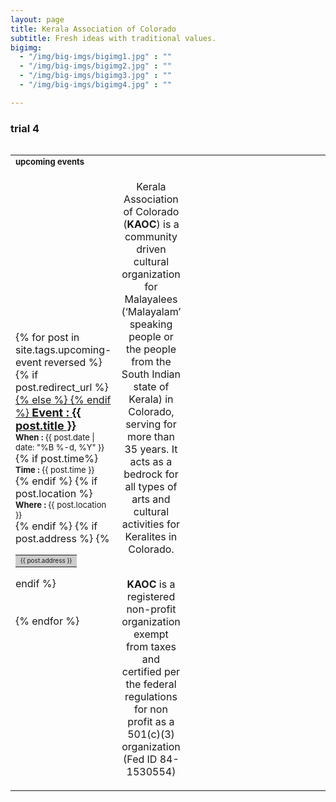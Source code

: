 ```yaml
---
layout: page
title: Kerala Association of Colorado
subtitle: Fresh ideas with traditional values.
bigimg:
  - "/img/big-imgs/bigimg1.jpg" : ""
  - "/img/big-imgs/bigimg2.jpg" : ""
  - "/img/big-imgs/bigimg3.jpg" : ""
  - "/img/big-imgs/bigimg4.jpg" : ""

---
```

<h3> trial 4 </h3>
<table align="left" style="border:0">
	<col width="300">
	<col width="800">
	<col width="250">
	<tr style="border:0;background:transparent"><td style="border:0;background:light blue"><strong><font size="2px">upcoming events</font></strong></td><td style="border:0;background:transparent"></td><td style="border:0;background:transparent"></td></tr>
	<tr style="border:0"><td style="border:0;background:transparent">
<div class="row">
  <div class="col-md-8">
  	<!-- No upcoming events at present, please check back later! -->
  	<div class="posts-list">
  		{% for post in site.tags.upcoming-event reversed %}
			<article class="post-preview">
				{% if post.redirect_url %}
				<a href=" {{ post.redirect_url }}">
				{% else %}	
				<a href="{{ post.url | prepend: site.baseurl }}">
				{% endif %}
					<font size="4px">
						<strong>Event : {{ post.title }}</strong> </font><br/>				
				</a>
				<font size="2px">
					<strong>When : </strong> {{ post.date | date: "%B %-d, %Y" }} <br/>
				</font>	
				{% if post.time%}
					<font size="2px">
					<strong>Time : </strong>{{ post.time }}	<br/> 
					</font>	
				{% endif %}
				{% if post.location %}
					<font size="2px">
					<strong>Where : </strong> {{ post.location }} <br/>
					</font>	
				{% endif %} 
				{% if post.address %}					
					<table align= "left" style="border:0"><tr style="border:0;background:#cccccc"><td style="border:0">
					<font size="1px"> {{ post.address }} </font><br/>
						</td></tr></table>	
				{% endif %} 	
			</article>
				<br/><br/>
  		{% endfor %}
	</div>
  </div>
	
  <!-- <div class="col-md-2 col-md-offset-1">
  	Our online printing service partner!
  	<a href="https://smartpress.com">
  	   <img src="/img/sponsors/smartpress-logo-blue-horizontal-png.png" alt="Smartpress.com logo" height="40" width="240"/>
	</a>
  </div> -->
  
</div>

</td><td style="border:0;background:transparent">
<font align="center">

Kerala Association of Colorado (<strong>KAOC</strong>) is a community driven cultural organization for Malayalees (‘Malayalam’ speaking people or the people from the South Indian state of Kerala) in Colorado, serving for more than 35 years. It acts as a bedrock for all types of arts and cultural activities for Keralites in Colorado.
<br/><br/>
		
<strong>KAOC</strong> is a registered non-profit organization exempt from taxes and certified per the federal regulations for non profit as a 501(c)(3) organization (Fed ID 84-1530554)

	
</font>
</td><td style="border:0;background:transparent">
	<div id="sponsors">
	    	<marquee behaviour="scroll" direction="up" height="600" scrollamount="3" style="height:600px;width:300px;" width="800px">
	{% for image in site.static_files %}	    	
		{% if image.path contains 'sponsors/2018/' %}
			<div> <a href="{{ site.baseurl }}{{ image.path }}"> <img src="{{ site.baseurl }}{{ image.path }}" style="height:600px;width:250px" align="center"/></a> </div><br/>
	    	{% endif %}
	{% endfor %}
	     </marquee> 
			</div>
	</td></tr>
	</table>
 
